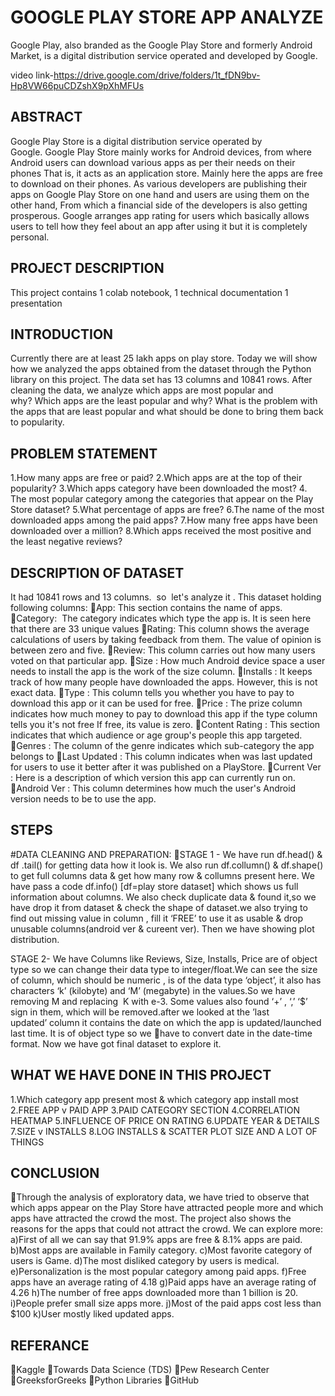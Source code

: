 
# GOOGLE PLAY STORE APP ANALYZE
Google Play, also branded as the Google Play Store and formerly Android Market, is a digital distribution service operated and developed by Google.


video link-https://drive.google.com/drive/folders/1t_fDN9bv-Hp8VW66puCDZshX9pXhMFUs

## ABSTRACT
Google Play Store is a digital distribution service operated by Google. Google Play Store mainly works for Android devices, from where Android users can download various apps as per their needs on their phones That is, it acts as an application store. Mainly here the apps are free to download on their phones. As various developers are publishing their apps on Google Play Store on one hand and users are using them on the other hand, From which a financial side of the developers is also getting prosperous. Google arranges app rating for users which basically allows users to tell how they feel about an app after using it but it is completely personal.
## PROJECT DESCRIPTION
This project contains 
1 colab notebook,
1 technical documentation
1 presentation
## INTRODUCTION
Currently there are at least 25 lakh apps on play store. Today we will show how we analyzed the apps obtained from the dataset through the Python library on this project. The data set has 13 columns and 10841 rows. After cleaning the data, we analyze which apps are most popular and why? Which apps are the least popular and why? What is the problem with the apps that are least popular and what should be done to bring them back to popularity.



## PROBLEM STATEMENT
1.How many apps are free or paid?
2.Which apps are at the top of their popularity?
3.Which apps category have been downloaded the most?
4.  The most popular category among the categories that appear on the Play Store dataset?
5.What percentage of apps are free?
6.The name of the most downloaded apps among the paid apps?
7.How many free apps have been downloaded over a million?
8.Which apps received the most positive and the least negative reviews?
## DESCRIPTION OF DATASET
It had 10841 rows and 13 columns.  so  let's analyze it .
This dataset holding following  columns:
App: This section contains the name of  apps.
Category:  The category indicates which type the app is. It is seen here that there are 33 unique values
Rating: This column shows the average calculations of users by taking feedback from them. The value of opinion is between zero and five.
Review: This column carries out how many users voted on that particular app.
Size : How much Android device space a user needs to install the app is the work of the size column.
Installs : It keeps track of how many people have downloaded the apps. However, this is not exact data.
Type : This column tells you whether you have to pay to download this app or it can be used for free.
Price : The prize column indicates how much money to pay to download this app if the type column tells you it's not free If free, its value is zero.
Content Rating : This section indicates that which audience or age group's people this app targeted.
Genres : The column of the genre indicates which sub-category the app belongs to
Last Updated : This column indicates when was last updated for users to use it better after it was published on a PlayStore.
Current Ver : Here is a description of which version this app can currently run on.
Android Ver : This column determines how much the user's Android version needs to be to use the app.
## STEPS
#DATA CLEANING AND PREPARATION: STAGE 1 - We have run df.head() & df .tail() for getting data how it look is. We also run df.collumn() & df.shape() to get full columns data & get how many row & collumns present here.
We have pass a code df.info() [df=play store dataset] which shows us full information about columns.
We also check duplicate data & found it,so we have drop it from dataset & check the shape of dataset.we also trying to find out missing value in column , fill it ‘FREE’ to use it as usable & drop unusable columns(android ver & cureent ver). Then we have showing plot distribution.

STAGE 2- We have Columns like Reviews, Size, Installs, Price are of object type so we can change their data type to integer/float.We can see the size of column, which should be numeric , is of the data type ‘object’, it also has characters ‘k’ (kilobyte) and ‘M’ (megabyte) in the values.So we have removing M and replacing  K with e-3. Some values also found ‘+’ , ‘,’ ‘$’ sign in them, which will be removed.after we looked at the ’last updated’ column it contains the date on which the app is updated/launched last time. It is of object type so we have to convert date in the date-time format. Now we have got final dataset to explore it.

## WHAT WE HAVE DONE IN THIS PROJECT
1.Which category app present most & which category app install most
2.FREE  APP v PAID APP
3.PAID CATEGORY SECTION 
4.CORRELATION  HEATMAP
5.INFLUENCE OF PRICE ON RATING 
6.UPDATE YEAR &  DETAILS
7.SIZE v INSTALLS
8.LOG INSTALLS & SCATTER PLOT SIZE
AND A LOT OF THINGS
## CONCLUSION
Through the analysis of exploratory data, we have tried to observe that which apps appear on the Play Store have attracted people more and which apps have attracted the crowd the most. The project also shows the reasons for the apps that could not attract the crowd. We can explore more:
a)First of all we can say that 91.9% apps are free & 8.1% apps are paid.
b)Most apps are available in Family category.
c)Most favorite category of users is Game.
d)The most disliked category by users is medical.
e)Personalization is the most popular category among paid apps.
f)Free apps have an average rating of 4.18
g)Paid apps have an average rating of 4.26
h)The number of free apps downloaded more than 1 billion is 20.
i)People prefer small size apps more.
j)Most of the paid apps cost less than $100
k)User mostly liked updated apps.

## REFERANCE
Kaggle
Towards Data Science (TDS)
Pew Research Center
GreeksforGreeks
Python Libraries
GitHub
